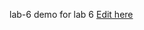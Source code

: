lab-6
demo for lab 6
[Edit here](https://pr.new/Rcupenala12.com/~/gh/Rcupenala12/Breadcrumbsdemo-for-lab-6)
